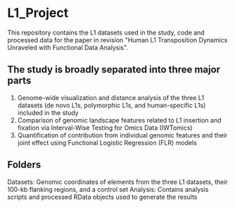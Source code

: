# L1_Project
This repository contains the L1 datasets used in the study, code and processed data for the paper in revision "Human L1 Transposition Dynamics Unraveled with Functional Data Analysis".

## The study is broadly separated into three major parts
1. Genome-wide visualization and distance analysis of the three L1 datasets (de novo L1s, polymorphic L1s, and human-specific L1s) included in the study
2. Comparison of genomic landscape features related to L1 insertion and fixation via Interval-Wise Testing for Omics Data (IWTomics) 
3. Quantification of contribution from individual genomic features and their joint effect using Functional Logistic Regression (FLR) models 

## Folders
Datasets: Genomic coordinates of elements from the three L1 datasets, their 100-kb flanking regions, and a control set
Analysis: Contains analysis scripts and processed RData objects used to generate the results

